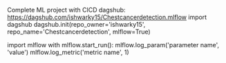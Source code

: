 Complete ML project with CICD
dagshub: https://dagshub.com/ishwarky15/Chestcancerdetection.mlflow
import dagshub
dagshub.init(repo_owner='ishwarky15', repo_name='Chestcancerdetection', mlflow=True)

import mlflow
with mlflow.start_run():
  mlflow.log_param('parameter name', 'value')
  mlflow.log_metric('metric name', 1)
